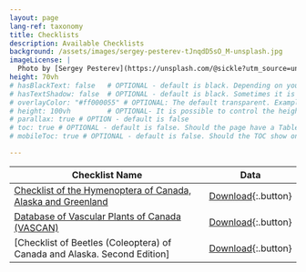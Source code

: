 ```yaml
---
layout: page
lang-ref: taxonomy
title: Checklists
description: Available Checklists
background: /assets/images/sergey-pesterev-tJnqdD5sO_M-unsplash.jpg
imageLicense: |
  Photo by [Sergey Pesterev](https://unsplash.com/@sickle?utm_source=unsplash&utm_medium=referral&utm_content=creditCopyText) on [Unsplash](https://unsplash.com/?utm_source=unsplash&utm_medium=referral&utm_content=creditCopyText)
height: 70vh
# hasBlackText: false   # OPTIONAL - default is black. Depending on your background image is can be useful to change text color
# hasTextShadow: false  # OPTIONAL - default is black. Sometimes it is neccessary to add a shadow to the text to give contrast
# overlayColor: "#ff000055" # OPTIONAL: The default transparent. Example value: #00000055
# height: 100vh         # OPTIONAL- It is possible to control the height of the image. 100vh means that it should take up full Viewport Height (vh)
# parallax: true # OPTION - default is false
# toc: true # OPTIONAL - default is false. Should the page have a Table of Contents
# mobileToc: true # OPTIONAL - default is false. Should the TOC show on mobile devices (will show above article)

---
```


| Checklist Name            | Data |
|---------------------------|-------|
|[Checklist of the Hymenoptera of Canada, Alaska and Greenland](https://www.gbif.org/dataset/a50c0cd6-f5d7-417d-ab58-71975148edf6) | [Download](https://data.canadensys.net/ipt/archive.do?r=aafc-hymenoptera-canada-ak-gl){:.button} |
|[Database of Vascular Plants of Canada (VASCAN)](https://www.gbif.org/dataset/3f8a1297-3259-4700-91fc-acc4170b27ce)| [Download](https://data.canadensys.net/ipt/archive.do?r=vascan){:.button}|
|[Checklist of Beetles (Coleoptera) of Canada and Alaska. Second Edition] | [Download](http://data.canadensys.net/ipt/archive.do?r=coleoptera-ca-ak){:.button}|
